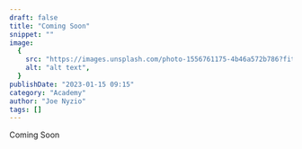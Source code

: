 ```yaml
---
draft: false
title: "Coming Soon"
snippet: ""
image:
  {
    src: "https://images.unsplash.com/photo-1556761175-4b46a572b786?fit=crop&w=600&h=335",
    alt: "alt text",
  }
publishDate: "2023-01-15 09:15"
category: "Academy"
author: "Joe Nyzio"
tags: []
---
```


Coming Soon